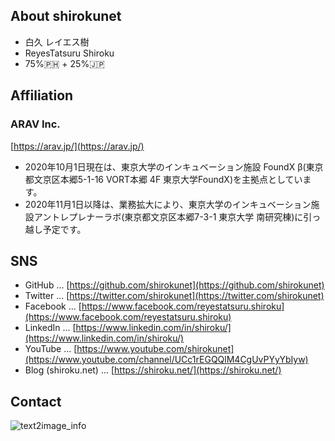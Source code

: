 ## About shirokunet
- 白久 レイエス樹
- ReyesTatsuru Shiroku
- 75%🇵🇭 + 25%🇯🇵

## Affiliation

### ARAV Inc. 
[https://arav.jp/](https://arav.jp/)

- 2020年10月1日現在は、東京大学のインキュベーション施設 FoundX β(東京都文京区本郷5-1-16 VORT本郷 4F 東京大学FoundX)を主拠点としています。
- 2020年11月1日以降は、業務拡大により、東京大学のインキュベーション施設アントレプレナーラボ(東京都文京区本郷7-3-1 東京大学 南研究棟)に引っ越し予定です。

## SNS

- GitHub ... [https://github.com/shirokunet](https://github.com/shirokunet)
- Twitter ... [https://twitter.com/shirokunet](https://twitter.com/shirokunet)
- Facebook ... [https://www.facebook.com/reyestatsuru.shiroku](https://www.facebook.com/reyestatsuru.shiroku)
- LinkedIn ... [https://www.linkedin.com/in/shiroku/](https://www.linkedin.com/in/shiroku/)
- YouTube ... [https://www.youtube.com/shirokunet](https://www.youtube.com/channel/UCc1rEGQQlM4CgUvPYyYbIyw)
- Blog (shiroku.net) ... [https://shiroku.net/](https://shiroku.net/)

## Contact

![text2image_info](https://user-images.githubusercontent.com/36523448/78219293-2fc05000-74fa-11ea-916c-9e7fe8a174d7.png)

